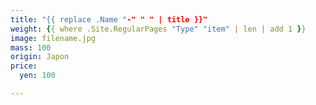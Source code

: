 ```yaml
---
title: "{{ replace .Name "-" " " | title }}"
weight: {{ where .Site.RegularPages "Type" "item" | len | add 1 }}
image: filename.jpg
mass: 100
origin: Japon
price:
  yen: 100

---
```


